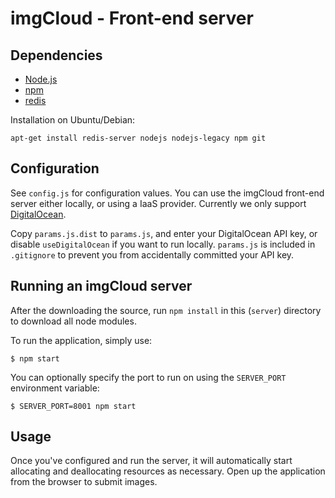 # imgCloud - Front-end server

## Dependencies

* [Node.js](http://nodejs.org)
* [npm](https://npmjs.org)
* [redis](http://redis.io)

Installation on Ubuntu/Debian:

    apt-get install redis-server nodejs nodejs-legacy npm git


## Configuration

See `config.js` for configuration values. You can use the imgCloud front-end server either locally, or using a IaaS provider. Currently we only support [DigitalOcean](https://digitalocean.com).

Copy `params.js.dist` to `params.js`, and enter your DigitalOcean API key, or disable `useDigitalOcean` if you want to run locally. `params.js` is included in `.gitignore` to prevent you from accidentally committed your API key.


## Running an imgCloud server

After the downloading the source, run `npm install` in this (`server`) directory to download all node modules.

To run the application, simply use:

    $ npm start

You can optionally specify the port to run on using the `SERVER_PORT` environment variable:

    $ SERVER_PORT=8001 npm start


## Usage

Once you've configured and run the server, it will automatically start allocating and deallocating resources as necessary. Open up the application from the browser to submit images.
